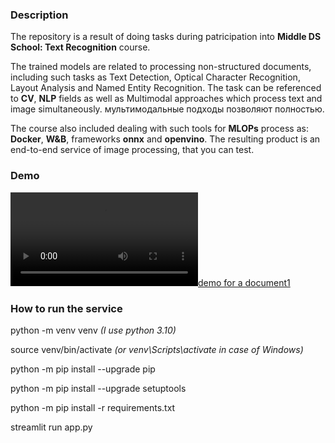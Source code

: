 ### Description

The repository is a result of doing tasks during patricipation into **Middle DS School: Text Recognition** course.

The trained models are related to processing non-structured documents, including such tasks as Text Detection, Optical Character Recognition, Layout Analysis and Named Entity Recognition. 
The task can be referenced to **CV**, **NLP** fields as well as Multimodal approaches which process text and image simultaneously. мультимодальные подходы позволяют полностью.

The course also included dealing with such tools for **MLOPs** process as: **Docker**,
**W&B**, frameworks **onnx** and **openvino**. The resulting product is an end-to-end service of image processing, that you can test.

### Demo
[![demo for a document1](./examples/demo_rus.mp4)]()


### How to run the service 
python -m venv venv *(I use python 3.10)*

source venv/bin/activate *(or venv\Scripts\activate in case of Windows)*

python -m pip install --upgrade pip

python -m pip install --upgrade setuptools

python -m pip install -r requirements.txt

streamlit run app.py
